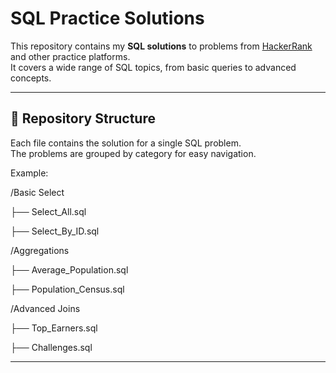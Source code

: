 # SQL Practice Solutions

This repository contains my **SQL solutions** to problems from [HackerRank](https://www.hackerrank.com/profile/21nn1a05i0_sadaf) and other practice platforms.  
It covers a wide range of SQL topics, from basic queries to advanced concepts.

---

## 📂 Repository Structure

Each file contains the solution for a single SQL problem.  
The problems are grouped by category for easy navigation.

Example:

/Basic Select

├── Select_All.sql

├── Select_By_ID.sql

/Aggregations

├── Average_Population.sql

├── Population_Census.sql

/Advanced Joins

├── Top_Earners.sql

├── Challenges.sql


---
